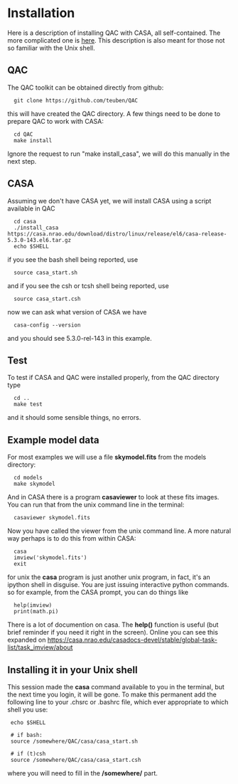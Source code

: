 # Installation

Here is a description of installing QAC with CASA, all self-contained.
The more complicated one is [here](../INSTALL.md). This description is also meant
for those not so familiar with the Unix shell.


## QAC

The QAC toolkit can be obtained directly from github:

      git clone https://github.com/teuben/QAC

this will have created the QAC directory.   A few things need to be done to prepare QAC to work with CASA:

      cd QAC
      make install

Ignore the request to run "make install_casa", we will do this manually in the next step.
     

## CASA

Assuming we don't have CASA yet, we will install CASA using a script available in QAC

      cd casa
      ./install_casa https://casa.nrao.edu/download/distro/linux/release/el6/casa-release-5.3.0-143.el6.tar.gz
      echo $SHELL

if you see the bash shell being reported, use
      
      source casa_start.sh

and if you see the csh or tcsh shell being reported, use

      source casa_start.csh

now we can ask what version of CASA we have

      casa-config --version

and you should see 5.3.0-rel-143 in this example.

## Test

To test if CASA and QAC were installed properly, from the QAC directory type

      cd ..
      make test

and it should some sensible things, no errors.

## Example model data

For most examples we will use a file **skymodel.fits** from the models directory:

      cd models
      make skymodel

And in CASA there is a program **casaviewer** to look at these fits images. You can run that from
the unix command line in the terminal:

      casaviewer skymodel.fits

Now you have called the viewer from the unix command line. A more natural way perhaps is
to do this from within CASA:

      casa
      imview('skymodel.fits')
      exit

for unix the **casa** program is just another unix program, in fact, it's an ipython shell in disguise. You
are just issuing interactive python commands. so for example, from the CASA prompt, you can do
things like

      help(imview)
      print(math.pi)

There is a lot of  documention on casa. The **help()** function is useful (but brief reminder if you need
it right in the screen). Online you can see this expanded on
https://casa.nrao.edu/casadocs-devel/stable/global-task-list/task_imview/about

## Installing it in your Unix shell

This session made the **casa** command available to you in the terminal, but the next time you login, it will
be gone.  To make this permanent add the following line to your .chsrc or .bashrc file, which ever appropriate
to which shell you use:

   	 echo $SHELL

	 # if bash:
	 source /somewhere/QAC/casa/casa_start.sh

	 # if (t)csh
	 source /somewhere/QAC/casa/casa_start.csh

where you will need to fill in the **/somewhere/** part.
	 
      

